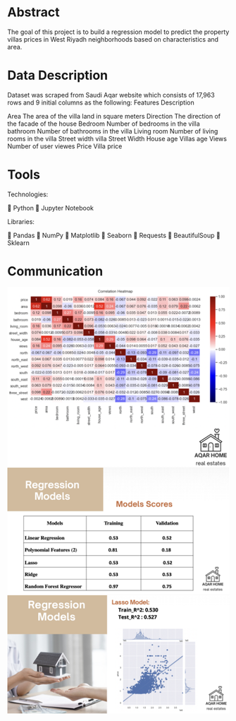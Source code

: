 # Abstract

The goal of this project is to build a regression model to predict the property villas prices in West Riyadh neighborhoods based on characteristics and area.

# Data Description

Dataset was scraped from Saudi Aqar website which consists of 17,963 rows and 9 initial columns as the following:
Features	   Description

Area	       The area of the villa land in square meters
Direction	   The direction of the facade of the house
Bedroom        Number of bedrooms in the villa
bathroom	   Number of bathrooms in the villa 
Living room	   Number of living rooms in the villa
Street width   villa Street Width
House age	   Villas age
Views	       Number of user viewes
Price	       Villa price

# Tools

Technologies:

	Python
	Jupyter Notebook


Libraries:

	Pandas
	NumPy
	Matplotlib
	Seaborn
	Requests
	BeautifulSoup
	Sklearn


# Communication

<img src="https://github.com/samaher21/Linear-regression/blob/main/Screen%20Shot%202021-10-24%20at%208.36.50%20PM.png" alt="drawing" width="600"/>

<img src="https://github.com/samaher21/Linear-regression/blob/main/Screen%20Shot%202021-10-24%20at%208.37.32%20PM.png" alt="drawing" width="600"/>

<img src="https://github.com/samaher21/Linear-regression/blob/main/Screen%20Shot%202021-10-24%20at%208.38.02%20PM.png" alt="drawing" width="600"/>


```python

```
